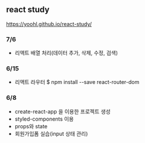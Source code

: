 ## react study
https://yoohl.github.io/react-study/

### 7/6
- 리액트 배열 처리(데이터 추가, 삭제, 수정, 검색)

### 6/15
- 리액트 라우터 
$ npm install --save react-router-dom

### 6/8
- create-react-app 을 이용한 프로젝트 생성
- styled-components 이용
- props와 state
- 회원가입폼 실습(input 상태 관리)
